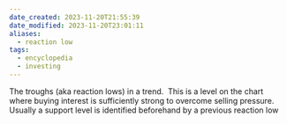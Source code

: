 ```yaml
---
date_created: 2023-11-20T21:55:39
date_modified: 2023-11-20T23:01:11
aliases:
  - reaction low
tags:
  - encyclopedia
  - investing
---
```

The troughs (aka reaction lows) in a trend.  This is a level on the chart where buying interest is sufficiently strong to overcome selling pressure.  Usually a support level is identified beforehand by a previous reaction low